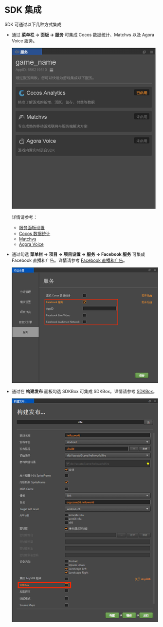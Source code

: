# SDK 集成

SDK 可通过以下几种方式集成

- 通过 **菜单栏 -> 面板 -> 服务** 可集成 Cocos 数据统计、Matchvs 以及 Agora Voice 服务。

  ![](cocos-services/cocos_services.png)

  详情请参考：
    - [服务面板设置](cocos-services.md)
    - [Cocos 数据统计](cocos-analytics.md)
    - [Matchvs](http://doc.matchvs.com/QuickStart/QuickStart-CocosCreator)
    - [Agora Voice](https://docs.agora.io/cn/Interactive%20Gaming/game_c?platform=Cocos%20Creator)

- 通过勾选 **菜单栏 -> 项目 -> 项目设置 -> 服务 -> Facebook 服务** 可集成 Facebook 直播和广告。详情请参考 [Facebook 直播和广告](fb-an-and-live.md)。

  ![](fb-an-and-live/facebook.png)

- 通过在 **构建发布** 面板勾选 SDKBox 可集成 SDKBox。详情请参考 [SDKBox](sdkbox.md)。

  ![](sdkbox/sdkbox.png)
